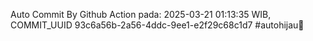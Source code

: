 Auto Commit By Github Action pada: 2025-03-21 01:13:35 WIB, COMMIT_UUID 93c6a56b-2a56-4ddc-9ee1-e2f29c68c1d7 #autohijau🗿
